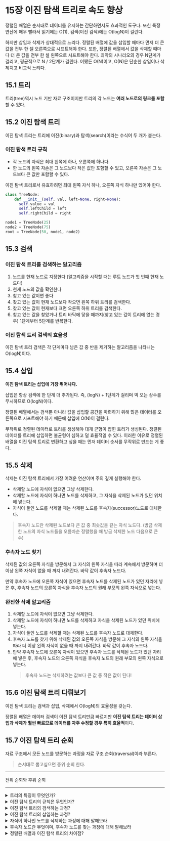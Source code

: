 # 15장 이진 탐색 트리로 속도 향상

정렬된 배열은 순서대로 데이터를 유지하는 간단하면서도 효과적인 도구다. 또한 특정 연산에 매우 빨라서 읽기에는 O(1), 검색(이진 검색)에는 O(logN)이 걸린다.

하지만 삽입과 삭제가 상대적으로 느리다. 정렬된 배열에 값을 삽입할 때마다 먼저 더 큰 값을 전부 한 셀 오른쪽으로 시프트해야 한다. 또한, 정렬된 배열에서 값을 삭제할 때마다 더 큰 값을 전부 한 셀 왼쪽으로 시프트해야 한다. 최악의 시나리오의 경우 N단계가 걸리고, 평균적으로 N / 2단계가 걸린다. 어쨌든 O(N)이고, O(N)은 단순한 삽입이나 삭제치고 비교적 느리다.

## 15.1 트리

트리(tree)역시 노드 기반 자료 구조이지만 트리의 각 노드는 **여러 노드로의 링크를 포함**할 수 있다.

## 15.2 이진 탐색 트리

이진 탐색 트리는 트리에 이진(binary)과 탐색(search)이라는 수식어 두 개가 붙는다.

### 이진 탐색 트리 규칙

- 각 노드의 자식은 최대 왼쪽에 하나, 오른쪽에 하나다.
- 한 노드의 왼쪽 자손은 그 노드보다 작은 값만 포함할 수 있고, 오른쪽 자손은 그 노드보다 큰 값만 포함할 수 있다.

이진 탐색 트리로서 유효하려면 최대 왼쪽 자식 하나, 오른쪽 자식 하나만 있어야 한다.

```python
class TreeNode:
    def __init__(self, val, left=None, right=None):
      self.value = val
      self.leftChild = left
      self.rightChild = right
```

```python
node1 = TreeNode(25)
node2 = TreeNode(75)
root = TreeNode(50, node1, node2)
```

## 15.3 검색

### 이진 탐색 트리를 검색하는 알고리즘

1. 노드를 현재 노드로 지정한다 (알고리즘을 시작할 때는 루트 노드가 첫 번째 현재 노드다)
2. 현재 노드의 값을 확인한다
3. 찾고 있는 값이면 좋다
4. 찾고 있는 값이 현재 노드보다 작으면 왼쪽 하위 트리를 검색한다.
5. 찾고 있는 값이 현재보다 크면 오른쪽 하위 트리를 검색한다.
6. 찾고 있는 값을 찾았거나 트리 바닥에 닿을 때까지(찾고 있는 값이 트리에 없는 경우) 1단계부터 5단계를 반복한다.

### 이진 탐색 트리 검색의 효율성

이진 탐색 트리 검색은 각 단계마다 남은 값 중 반을 제거하는 알고리즘을 나타내는 O(logN)이다.

## 15.4 삽입

**이진 탐색 트리는 삽입에 가장 뛰어나다.**

삽입은 항상 검섹에 한 단계 더 추가된다. 즉, (logN) + 1단계가 걸리며 빅 오는 상수를 무시하므로 O(logN)이다.

정렬된 배열에서는 검색뿐 아니라 값을 삽입할 공간을 마련하기 위해 많은 데이터를 오른쪽으로 시프트해야 하기 때문에 삽입에 O(N)이 걸린다.

무작위로 정렬된 데이터로 트리를 생성해야 대개 균형이 잡힌 트리가 생성된다. 정렬된 데이터를 트리에 삽입하면 불균형이 심하고 덜 효율적일 수 있다. 이러한 이유로 정렬된 배열을 이진 탐색 트리로 변환하고 싶을 때는 먼저 데이터 순서를 무작위로 만드는 게 좋다.

## 15.5 삭제

삭제는 이진 탐색 트리에서 가장 어려운 연산이며 주의 깊게 실행해야 한다.

- 삭제할 노드에 자식이 없으면 그냥 삭제한다.
- 삭제할 노드에 자식이 하나면 노드를 삭제하고, 그 자식을 삭제된 노드가 있던 위치에 넣는다.
- 자식이 둘인 노드를 삭제할 때는 삭제된 노드를 후속자(successor)노드로 대체한다.

> 후속자 노드란 삭제된 노드보다 큰 값 중 최솟값을 같는 자식 노드다. (방금 삭제한 노드의 자식 노드들을 오름차순 정렬했을 때 방금 삭제한 노드 다음으로 큰 수)

### 후속자 노드 찾기

삭제된 값의 오른쪽 자식을 방문해서 그 자식의 왼쪽 자식을 따라 계속해서 방문하며 더 이상 왼쪽 자식이 없을 때 까지 내려간다. 바닥 값이 후속자 노드다.

만약 후속자 노드에 오른쪽 자식이 있으면 후속자 노드를 삭제된 노드가 있던 자리에 넣은 후, 후속자 노드의 오른쪽 자식을 후속자 노드의 원래 부모의 왼쪽 자식으로 넣는다.

### 완전한 삭제 알고리즘

1. 삭제할 노드에 자식이 없으면 그냥 삭제한다.
2. 삭제할 노드에 자식이 하나면 노드를 삭제하고 자식을 삭제된 노드가 있던 위치에 넣는다.
3. 자식이 둘인 노드를 삭제할 때는 삭제된 노드를 후속자 노드로 대체한다.
4. 후속자 노드를 찾기 위해 삭제된 값의 오른쪽 자식을 방문해 그 자식의 왼쪽 자식을 따라 더 이상 왼쪽 자식이 없을 때 까지 내려간다. 바닥 값이 후속자 노드다.
5. 만약 후속자 노드에 오른쪽 자식이 있으면 후속자 노드를 삭제된 노드가 있던 자리에 넣은 후, 후속자 노드의 오른쪽 자식을 후속자 노드의 원래 부모의 왼쪽 자식으로 넣는다.
   > 후속자 노드는 삭제하려는 값보다 큰 값 중 작은 값이 된다!

## 15.6 이진 탐색 트리 다뤄보기

이진 탐색 트리는 검색과 삽입, 삭제에서 O(logN)의 효율성을 갖는다.

정렬된 배열은 데이터 검색이 이진 탐색 트리만큼 빠르지만 **이진 탐색 트리는 데이터 삽입과 삭제가 훨씬 빠르므로 데이터를 자주 수정할 경우 특히 효율적**이다.

## 15.7 이진 탐색 트리 순회

자료 구조에서 모든 노드를 방문하는 과정을 자료 구조 순회(traversal)이라 부른다.

> 순서대로 뽑고싶으면 중위 순회 한다.

---

전위 순회와 후위 순회

---

<details>
<summary>트리의 특징이 무엇인가?</summary>
<p>연결 리스트와 마찬가지로 노드 기반 자료 구조이지만, 트리의 각 노드는 여러 노드로의 링크를 포함할 수 있다.</p>
</details>

<details>
<summary>이진 탐색 트리의 규칙은 무엇인가?</summary>
<p>왼쪽에는 본인 노드보다 작은 자식 노드를, 오른쪽에는 본인 노드보다 큰 자식 노드를 가져야 한다.</p>
</details>

<details>
<summary>이진 탐색 트리의 검색하는 과정?</summary>
<p>루트 노드부터 시작한다. 노드의 값이 찾으려는 값보다 작으면 왼쪽 하위 트리를, 크면 오른쪽 하위트리를 검색해 나간다. 찾는 값이 없거나 트리 바닥까지 도달한 경우 다시 반복한다.</p>
</details>

<details>
<summary>이진 탐색 트리의 삽입하는 과정?</summary>
<p>삽입은 검색해서 삽입할 자리를 찾은 후 삽입한다.</p>
</details>

<details>
<summary>자식이 하나인 노드를 삭제하는 과정에 대해 말해보라</summary>
<p>자식이 하나인 경우에는 삭제할 노드를 삭제한 뒤에 자식 노드를 삭제한 위치에 넣는다.</p>
</details>

<details>
<summary>후속자 노드란 무엇이며, 후속자 노드를 찾는 과정에 대해 말해보라</summary>
<p>후속자 노드란 자식이 둘인 노드를 삭제할 때, 삭제할 노드의 자리를 대체하게 될 노드다.</p>
<p>후속자 노드를 찾는 방법은 우선 삭제된 노드의 오른쪽 자식을 방문해서 그 자식의 왼쪽 노드를 따라 바닥까지 내려가서 만난 노드가 후속자 노드가 된다. 만약 후속자 노드에 오른쪽 자식이 있는 경우에는 후속자 노드 자리를 오른쪽 자식이 채운다.</p>
</details>

<details>
<summary>정렬된 배열과 이진 탐색 트리의 차이점?</summary>
<p>이진 탐색 트리가 정렬된 배열보다 삽입과 삭제가 빠르다. 그래서 데이터를 자주 수정하는 경우 이진 탐색 트리가 특히 효율적이다.</p>
</details>
